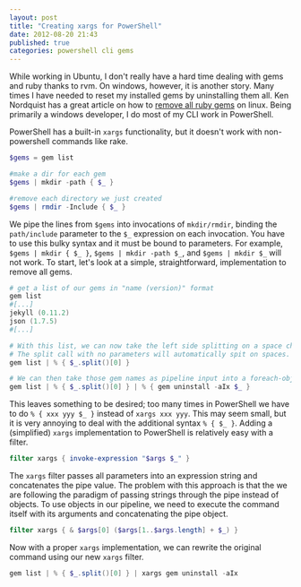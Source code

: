 ```yaml
---
layout: post
title: "Creating xargs for PowerShell"
date: 2012-08-20 21:43
published: true
categories: powershell cli gems
---
```

While working in Ubuntu, I don't really have a hard time dealing with gems and ruby thanks to rvm. On windows, however, it is another story. Many times I have needed to reset my installed gems by uninstalling them all. Ken Nordquist has a great article on how to [remove all ruby gems][] on linux. Being primarily a windows developer, I do most of my CLI work in PowerShell. 

PowerShell has a built-in `xargs` functionality, but it doesn't work with non-powershell commands like rake.

``` powershell
$gems = gem list

#make a dir for each gem
$gems | mkdir -path { $_ }

#remove each directory we just created
$gems | rmdir -Include { $_ }
```

We pipe the lines from `$gems` into invocations of `mkdir/rmdir`, binding the `path/include` parameter to the `$_` expression on each invocation. You have to use this bulky syntax and it must be bound to parameters. For example, `$gems | mkdir { $_ }`, `$gems | mkdir -path $_`, and `$gems | mkdir $_` will not work. To start, let's look at a simple, straightforward, implementation to remove all gems.

``` powershell
# get a list of our gems in "name (version)" format
gem list
#[...]
jekyll (0.11.2)
json (1.7.5)
#[...]

# With this list, we can now take the left side splitting on a space character to get the gem names
# The split call with no parameters will automatically spit on spaces.
gem list | % { $_.split()[0] }

# We can then take those gem names as pipeline input into a foreach-object block
gem list | % { $_.split()[0] } | % { gem uninstall -aIx $_ }
```

This leaves something to be desired; too many times in PowerShell we have to do `% { xxx yyy $_ }` instead of `xargs xxx yyy`. This may seem small, but it is very annoying to deal with the additional syntax `% { $_ }`. Adding a (simplified) `xargs` implementation to PowerShell is relatively easy with a filter.

``` powershell
filter xargs { invoke-expression "$args $_" }
```

The `xargs` filter passes all parameters into an expression string and concatenates the pipe value. The problem with this approach is that the we are following the paradigm of passing strings through the pipe instead of objects. To use objects in our pipeline, we need to execute the command itself with its arguments and concatenating the pipe object.

``` powershell
filter xargs { & $args[0] ($args[1..$args.length] + $_) }
```

Now with a proper `xargs` implementation, we can rewrite the original command using our new `xargs` filter.

``` powershell
gem list | % { $_.split()[0] } | xargs gem uninstall -aIx
```

 [remove all ruby gems]: http://geekystuff.net/2009/01/14/remove-all-ruby-gems/